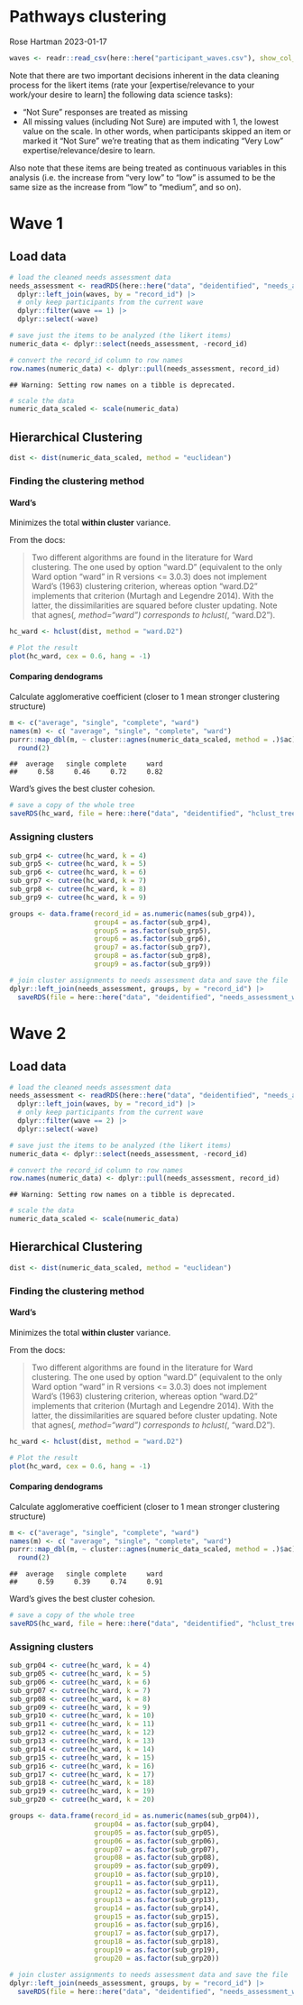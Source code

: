 Pathways clustering
================
Rose Hartman
2023-01-17

``` r
waves <- readr::read_csv(here::here("participant_waves.csv"), show_col_types = FALSE)
```

Note that there are two important decisions inherent in the data
cleaning process for the likert items (rate your \[expertise/relevance
to your work/your desire to learn\] the following data science tasks):

- “Not Sure” responses are treated as missing
- All missing values (including Not Sure) are imputed with 1, the lowest
  value on the scale. In other words, when participants skipped an item
  or marked it “Not Sure” we’re treating that as them indicating “Very
  Low” expertise/relevance/desire to learn.

Also note that these items are being treated as continuous variables in
this analysis (i.e. the increase from “very low” to “low” is assumed to
be the same size as the increase from “low” to “medium”, and so on).

# Wave 1

## Load data

``` r
# load the cleaned needs assessment data
needs_assessment <- readRDS(here::here("data", "deidentified", "needs_assessment.rds")) |> 
  dplyr::left_join(waves, by = "record_id") |> 
  # only keep participants from the current wave
  dplyr::filter(wave == 1) |>
  dplyr::select(-wave)

# save just the items to be analyzed (the likert items) 
numeric_data <- dplyr::select(needs_assessment, -record_id)

# convert the record_id column to row names
row.names(numeric_data) <- dplyr::pull(needs_assessment, record_id)
```

    ## Warning: Setting row names on a tibble is deprecated.

``` r
# scale the data
numeric_data_scaled <- scale(numeric_data)
```

## Hierarchical Clustering

``` r
dist <- dist(numeric_data_scaled, method = "euclidean")
```

### Finding the clustering method

#### Ward’s

Minimizes the total **within cluster** variance.

From the docs:

> Two different algorithms are found in the literature for Ward
> clustering. The one used by option “ward.D” (equivalent to the only
> Ward option “ward” in R versions \<= 3.0.3) does not implement Ward’s
> (1963) clustering criterion, whereas option “ward.D2” implements that
> criterion (Murtagh and Legendre 2014). With the latter, the
> dissimilarities are squared before cluster updating. Note that
> agnes(*, method=“ward”) corresponds to hclust(*, “ward.D2”).

``` r
hc_ward <- hclust(dist, method = "ward.D2")
```

``` r
# Plot the result
plot(hc_ward, cex = 0.6, hang = -1)
```

#### Comparing dendograms

Calculate agglomerative coefficient (closer to 1 mean stronger
clustering structure)

``` r
m <- c("average", "single", "complete", "ward")
names(m) <- c( "average", "single", "complete", "ward")
purrr::map_dbl(m, ~ cluster::agnes(numeric_data_scaled, method = .)$ac) |>
  round(2)
```

    ##  average   single complete     ward 
    ##     0.58     0.46     0.72     0.82

Ward’s gives the best cluster cohesion.

``` r
# save a copy of the whole tree
saveRDS(hc_ward, file = here::here("data", "deidentified", "hclust_tree_w1.rds"))
```

### Assigning clusters

``` r
sub_grp4 <- cutree(hc_ward, k = 4)
sub_grp5 <- cutree(hc_ward, k = 5)
sub_grp6 <- cutree(hc_ward, k = 6)
sub_grp7 <- cutree(hc_ward, k = 7)
sub_grp8 <- cutree(hc_ward, k = 8)
sub_grp9 <- cutree(hc_ward, k = 9)
```

``` r
groups <- data.frame(record_id = as.numeric(names(sub_grp4)),
                     group4 = as.factor(sub_grp4), 
                     group5 = as.factor(sub_grp5),
                     group6 = as.factor(sub_grp6),
                     group7 = as.factor(sub_grp7),
                     group8 = as.factor(sub_grp8),
                     group9 = as.factor(sub_grp9))

# join cluster assignments to needs assessment data and save the file
dplyr::left_join(needs_assessment, groups, by = "record_id") |> 
  saveRDS(file = here::here("data", "deidentified", "needs_assessment_with_clusters_w1.rds"))
```

# Wave 2

## Load data

``` r
# load the cleaned needs assessment data
needs_assessment <- readRDS(here::here("data", "deidentified", "needs_assessment.rds")) |> 
  dplyr::left_join(waves, by = "record_id") |> 
  # only keep participants from the current wave
  dplyr::filter(wave == 2) |>
  dplyr::select(-wave)

# save just the items to be analyzed (the likert items) 
numeric_data <- dplyr::select(needs_assessment, -record_id)

# convert the record_id column to row names
row.names(numeric_data) <- dplyr::pull(needs_assessment, record_id)
```

    ## Warning: Setting row names on a tibble is deprecated.

``` r
# scale the data
numeric_data_scaled <- scale(numeric_data)
```

## Hierarchical Clustering

``` r
dist <- dist(numeric_data_scaled, method = "euclidean")
```

### Finding the clustering method

#### Ward’s

Minimizes the total **within cluster** variance.

From the docs:

> Two different algorithms are found in the literature for Ward
> clustering. The one used by option “ward.D” (equivalent to the only
> Ward option “ward” in R versions \<= 3.0.3) does not implement Ward’s
> (1963) clustering criterion, whereas option “ward.D2” implements that
> criterion (Murtagh and Legendre 2014). With the latter, the
> dissimilarities are squared before cluster updating. Note that
> agnes(*, method=“ward”) corresponds to hclust(*, “ward.D2”).

``` r
hc_ward <- hclust(dist, method = "ward.D2")
```

``` r
# Plot the result
plot(hc_ward, cex = 0.6, hang = -1)
```

#### Comparing dendograms

Calculate agglomerative coefficient (closer to 1 mean stronger
clustering structure)

``` r
m <- c("average", "single", "complete", "ward")
names(m) <- c( "average", "single", "complete", "ward")
purrr::map_dbl(m, ~ cluster::agnes(numeric_data_scaled, method = .)$ac) |>
  round(2)
```

    ##  average   single complete     ward 
    ##     0.59     0.39     0.74     0.91

Ward’s gives the best cluster cohesion.

``` r
# save a copy of the whole tree
saveRDS(hc_ward, file = here::here("data", "deidentified", "hclust_tree_w2.rds"))
```

### Assigning clusters

``` r
sub_grp04 <- cutree(hc_ward, k = 4)
sub_grp05 <- cutree(hc_ward, k = 5)
sub_grp06 <- cutree(hc_ward, k = 6)
sub_grp07 <- cutree(hc_ward, k = 7)
sub_grp08 <- cutree(hc_ward, k = 8)
sub_grp09 <- cutree(hc_ward, k = 9)
sub_grp10 <- cutree(hc_ward, k = 10)
sub_grp11 <- cutree(hc_ward, k = 11)
sub_grp12 <- cutree(hc_ward, k = 12)
sub_grp13 <- cutree(hc_ward, k = 13)
sub_grp14 <- cutree(hc_ward, k = 14)
sub_grp15 <- cutree(hc_ward, k = 15)
sub_grp16 <- cutree(hc_ward, k = 16)
sub_grp17 <- cutree(hc_ward, k = 17)
sub_grp18 <- cutree(hc_ward, k = 18)
sub_grp19 <- cutree(hc_ward, k = 19)
sub_grp20 <- cutree(hc_ward, k = 20)
```

``` r
groups <- data.frame(record_id = as.numeric(names(sub_grp04)),
                     group04 = as.factor(sub_grp04), 
                     group05 = as.factor(sub_grp05),
                     group06 = as.factor(sub_grp06),
                     group07 = as.factor(sub_grp07),
                     group08 = as.factor(sub_grp08),
                     group09 = as.factor(sub_grp09),
                     group10 = as.factor(sub_grp10),
                     group11 = as.factor(sub_grp11),
                     group12 = as.factor(sub_grp12),
                     group13 = as.factor(sub_grp13),
                     group14 = as.factor(sub_grp14),
                     group15 = as.factor(sub_grp15),
                     group16 = as.factor(sub_grp16),
                     group17 = as.factor(sub_grp17),
                     group18 = as.factor(sub_grp18),
                     group19 = as.factor(sub_grp19),
                     group20 = as.factor(sub_grp20))

# join cluster assignments to needs assessment data and save the file
dplyr::left_join(needs_assessment, groups, by = "record_id") |> 
  saveRDS(file = here::here("data", "deidentified", "needs_assessment_with_clusters_w2.rds"))
```
